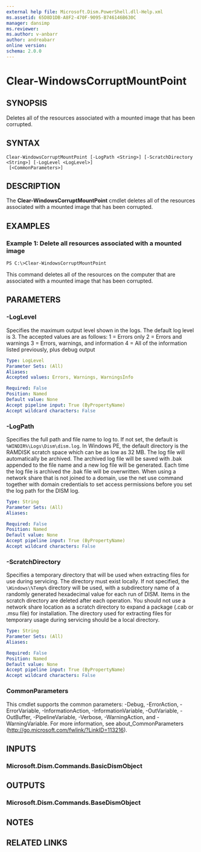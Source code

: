 ```yaml
---
external help file: Microsoft.Dism.PowerShell.dll-Help.xml
ms.assetid: 65D8D1DB-A8F2-470F-9095-B746146B630C
manager: dansimp
ms.reviewer:
ms.author: v-anbarr
author: andreabarr
online version: 
schema: 2.0.0
---
```


# Clear-WindowsCorruptMountPoint

## SYNOPSIS
Deletes all of the resources associated with a mounted image that has been corrupted.

## SYNTAX

```
Clear-WindowsCorruptMountPoint [-LogPath <String>] [-ScratchDirectory <String>] [-LogLevel <LogLevel>]
 [<CommonParameters>]
```

## DESCRIPTION
The **Clear-WindowsCorruptMountPoint** cmdlet deletes all of the resources associated with a mounted image that has been corrupted.

## EXAMPLES

### Example 1: Delete all resources associated with a mounted image
```
PS C:\>Clear-WindowsCorruptMountPoint
```

This command deletes all of the resources on the computer that are associated with a mounted image that has been corrupted.

## PARAMETERS

### -LogLevel
Specifies the maximum output level shown in the logs.
The default log level is 3.
The accepted values are as follows:
1 = Errors only
2 = Errors and warnings
3 = Errors, warnings, and information
4 = All of the information listed previously, plus debug output

```yaml
Type: LogLevel
Parameter Sets: (All)
Aliases: 
Accepted values: Errors, Warnings, WarningsInfo

Required: False
Position: Named
Default value: None
Accept pipeline input: True (ByPropertyName)
Accept wildcard characters: False
```

### -LogPath
Specifies the full path and file name to log to.
If not set, the default is `%WINDIR%\Logs\Dism\dism.log`.
In Windows PE, the default directory is the RAMDISK scratch space which can be as low as 32 MB.
The log file will automatically be archived.
The archived log file will be saved with .bak appended to the file name and a new log file will be generated.
Each time the log file is archived the .bak file will be overwritten. 
When using a network share that is not joined to a domain, use the net use command together with domain credentials to set access permissions before you set the log path for the DISM log.

```yaml
Type: String
Parameter Sets: (All)
Aliases: 

Required: False
Position: Named
Default value: None
Accept pipeline input: True (ByPropertyName)
Accept wildcard characters: False
```

### -ScratchDirectory
Specifies a temporary directory that will be used when extracting files for use during servicing.
The directory must exist locally.
If not specified, the `\Windows\%Temp%` directory will be used, with a subdirectory name of a randomly generated hexadecimal value for each run of DISM.
Items in the scratch directory are deleted after each operation. 
You should not use a network share location as a scratch directory to expand a package (.cab or .msu file) for installation.
The directory used for extracting files for temporary usage during servicing should be a local directory.

```yaml
Type: String
Parameter Sets: (All)
Aliases: 

Required: False
Position: Named
Default value: None
Accept pipeline input: True (ByPropertyName)
Accept wildcard characters: False
```

### CommonParameters
This cmdlet supports the common parameters: -Debug, -ErrorAction, -ErrorVariable, -InformationAction, -InformationVariable, -OutVariable, -OutBuffer, -PipelineVariable, -Verbose, -WarningAction, and -WarningVariable. For more information, see about_CommonParameters (http://go.microsoft.com/fwlink/?LinkID=113216).

## INPUTS

### Microsoft.Dism.Commands.BasicDismObject

## OUTPUTS

### Microsoft.Dism.Commands.BaseDismObject

## NOTES

## RELATED LINKS

